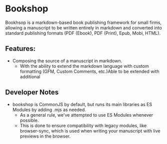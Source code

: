 # Bookshop

Bookhsop is a markdown-based book publishing framework for small firms, allowing a manuscript to be written entirely in markdown and converted into standard publishing formats (PDF (Ebook), PDF (Print), Epub, Mobi, HTML).

## Features:

* Composing the source of a manuscript in markdown.
  * With the ability to extend the markdown language with custom formatting (GFM, Custom Comments, etc.)Able to be extended with additional

## Developer Notes

* bookshop is CommonJS by default, but runs its main libraries as ES Modules by adding .mjs as needed.
  * As a general rule, we've attempted to use ES Modules whenever possible.
  * This is done to ensure compatibility with legacy modules, like browser-sync, which is used when writing your manuscript with live previews in the browser.
